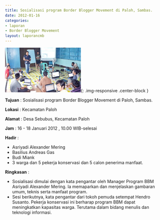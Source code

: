 ```yaml
---
title: Sosialisasi program Border Blogger Movement di Paloh, Sambas.
date: 2012-01-16
categories:
- laporan
- Border Blogger Movement
layout: laporancmb
---
```


![250px-JANUARI_17_2012_SOSIALISASI_BBM_DI_PALOH_SAMBAS.jpg](/_uploads/250px-JANUARI_17_2012_SOSIALISASI_BBM_DI_PALOH_SAMBAS.jpg){: .img-responsive .center-block }

**Tujuan** :  Sosialisasi program Border Blogger Movement di Paloh, Sambas. 

**Lokasi** :  Kecamatan Paloh 

**Alamat** :  Desa Sebubus, Kecamatan Paloh 

**Jam** : 16 - 18 Januari 2012 ,  10.00 WIB-selesai 

**Hadir** :
* Asriyadi Alexander Mering
* Basilius Andreas Gas
* Budi Miank
* 3 warga dan 5 pekerja konservasi dan 5 calon penerima manfaat.

**Ringkasan** :
* Sosialisasi dimulai dengan kata pengantar oleh Manager Program BBM Asriyadi Alexander Mering. Ia memaparkan dan menjelaskan gambaran umum, teknis serta manfaat program.
* Sesi berikutnya, kata pengantar dari tokoh pemuda setempat Hendro  Susanto. Pekerja konservasi ini berharap program BBM dapat meningkatkan  kapasitas warga. Terutama dalam bidang menulis dan teknologi informasi.

